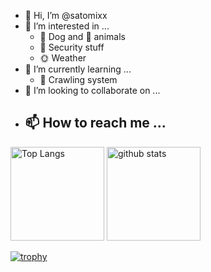 - 👋 Hi, I’m @satomixx
- 👀 I’m interested in ...
  - 🐶 Dog and 🐤 animals
  - 🔑 Security stuff
  - 🌞 Weather
- 🌱 I’m currently learning ...
  - 📔 Crawling system
- 💞️ I’m looking to collaborate on ...
- 📫 How to reach me ...
  - 

<p align="left"> 
  <img alt="Top Langs" height="150px" src="https://github-readme-stats.vercel.app/api/top-langs/?username=satomixx&layout=compact&count_private=true&show_icons=true&theme=onedark" />
  <img alt="github stats" height="150px" src="https://github-readme-stats.vercel.app/api?username=satomixx&count_private=true&show_icons=true&show_icons=true&theme=onedark" />
</p>

[![trophy](https://github-profile-trophy.vercel.app/?username=satomixx&theme=onedark&column=7
)](https://github.com/ryo-ma/github-profile-trophy)

<!---
satomixx/satomixx is a ✨ special ✨ repository because its `README.md` (this file) appears on your GitHub profile.
You can click the Preview link to take a look at your changes.
--->
